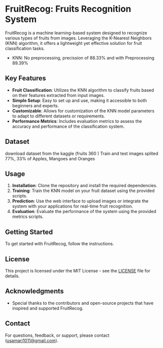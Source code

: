 # FruitRecog: Fruits Recognition System

FruitRecog is a machine learning-based system designed to recognize various types of fruits from images. Leveraging the K-Nearest Neighbors (KNN) algorithm, it offers a lightweight yet effective solution for fruit classification tasks.
 - KNN: No preprocessing, precission of 88.33% and with Preprocessing 89.39%
## Key Features

- **Fruit Classification**: Utilizes the KNN algorithm to classify fruits based on their features extracted from input images.
- **Simple Setup**: Easy to set up and use, making it accessible to both beginners and experts.
- **Customizable**: Allows for customization of the KNN model parameters to adapt to different datasets or requirements.
- **Performance Metrics**: Includes evaluation metrics to assess the accuracy and performance of the classification system.

## Dataset
download dataset from the kaggle (fruits 360 )
Train and test images splited  77%, 33% of Apples, Mangoes and Oranges
## Usage

1. **Installation**: Clone the repository and install the required dependencies.
2. **Training**: Train the KNN model on your fruit dataset using the provided scripts.
3. **Prediction**: Use the web interface to upload images or integrate the system with your applications for real-time fruit recognition.
4. **Evaluation**: Evaluate the performance of the system using the provided metrics scripts.

## Getting Started

To get started with FruitRecog, follow the instructions.

## License

This project is licensed under the MIT License - see the [LICENSE](LICENSE) file for details.

## Acknowledgments

- Special thanks to the contributors and open-source projects that have inspired and supported FruitRecog.

## Contact

For questions, feedback, or support, please contact (usamarj1011@gmail.com).

